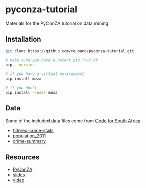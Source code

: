 # pyconza-tutorial

Materials for the PyConZA tutorial on data mining

## Installation

```bash
git clone https://github.com/reubano/pyconza-tutorial.git

# make sure you have a recent pip (>=7.0)
pip --version

# if you have a virtual environment
pip install meza

# if you don't
pip install --user meza
```

## Data

Some of the included data files come from [Code for South Africa](https://data.code4sa.org)

- [filtered-crime-stats](http://data.code4sa.org/resource/6rgz-ak57)
- [population_2011](http://data.code4sa.org/resource/9g44-6jr2)
- [crime-summary](http://data.code4sa.org/resource/qtx7-xbrs)

## Resources

- [PyConZA](https://za.pycon.org/talks/38/)
- [slides](https://speakerdeck.com/reubano/data-mining-pyconza16)
- [video](https://www.youtube.com/watch?v=05C_E1wyT1I&list=PLGjWYNrNnSufYp1ADGLKUFnXagkQhyRMU&index=31)
